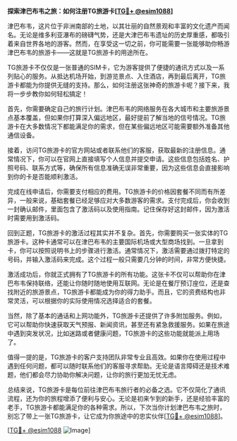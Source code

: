 **探索津巴布韦之旅：如何注册TG旅游卡[[TG💪+ @esim1088](https://t.me/s/esim1088)]**

津巴布韦，这片位于非洲南部的土地，以其壮丽的自然景观和丰富的文化遗产而闻名。无论是维多利亚瀑布的磅礴气势，还是大津巴布韦遗址的历史厚重感，都吸引着来自世界各地的游客。然而，在享受这一切之前，你可能需要一张能够助你畅游津巴布韦的旅游卡——这就是TG旅游卡的用途所在。

TG旅游卡不仅仅是一张普通的SIM卡，它为游客提供了便捷的通讯方式以及一系列贴心的服务。从抵达机场开始，到游览景点、入住酒店，再到最后离开，TG旅游卡都能为你提供无缝的支持。那么，如何注册这张神奇的旅游卡呢？接下来，我将一步步教你如何轻松搞定！

首先，你需要确定自己的旅行计划。津巴布韦的网络服务在各大城市和主要旅游景点基本覆盖，但如果你打算深入偏远地区，最好提前了解当地的信号情况。TG旅游卡在大多数情况下都能满足你的需求，但在某些偏远地区可能需要额外准备其他通信设备。

接着，访问TG旅游卡的官方网站或者联系他们的客服，获取最新的注册信息。通常情况下，你可以在官网上直接填写个人信息并提交申请。这些信息包括姓名、护照号码、联系方式等，确保所有信息准确无误非常重要，因为这些信息会直接影响到你的卡是否能顺利激活。

完成在线申请后，你需要支付相应的费用。TG旅游卡的价格因套餐不同而有所差异，一般来说，基础套餐已经足够应对大多数游客的需求。支付完成后，你会收到一封确认邮件，里面包含了激活码以及使用指南。记住保存好这封邮件，因为激活时需要用到激活码。

回到正题，TG旅游卡的激活过程其实并不复杂。首先，你需要购买一张实体的TG旅游卡。这种卡通常可以在津巴布韦的主要国际机场或大型商场找到。一旦拿到卡，你可以按照说明书上的步骤进行激活。通常情况下，激活需要通过拨打特定的号码，并输入激活码来完成。这个过程一般只需要几分钟的时间，非常方便快捷。

激活成功后，你就正式拥有了TG旅游卡的所有功能。这张卡不仅可以帮助你在津巴布韦保持联络，还能让你随时随地使用互联网。无论是在餐厅预订座位，还是查找附近的旅游景点，TG旅游卡都能成为你的得力助手。而且，它的资费结构也非常灵活，可以根据你的实际使用情况选择适合的套餐。

当然，除了基本的通话和上网功能外，TG旅游卡还提供了许多附加服务。例如，它可以帮助你快速获取天气预报、新闻资讯，甚至还有紧急救援服务。如果在旅途中遇到突发状况，比如迷路或者健康问题，TG旅游卡的这些功能就能派上用场了。

值得一提的是，TG旅游卡的客户支持团队非常专业且高效。如果你在使用过程中遇到任何问题，都可以随时联系他们的客服寻求帮助。无论是语言障碍还是技术难题，他们都会尽力协助你解决问题，让你的旅行更加无忧无虑。

总结来说，TG旅游卡是每位前往津巴布韦旅行者的必备之选。它不仅简化了通讯流程，还为你的旅程增添了便利与安心。无论是初来乍到的新手，还是经验丰富的老手，TG旅游卡都能满足你的各种需求。所以，下次当你计划津巴布韦之旅时，别忘了带上一张TG旅游卡，让它成为你旅途中的忠实伙伴[[TG💪+ @esim1088](https://t.me/s/esim1088)]。

[[TG💪+ @esim1088](https://t.me/s/esim1088) ![Image](https://i.postimg.cc/4NQfJmqS/Snipaste-2025-05-13-00-14-12.png)]